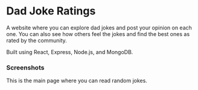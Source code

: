 # Dad Joke Ratings

A website where you can explore dad jokes and post your opinion on each one. You can also see how others feel the jokes and find the best ones as rated by the community.

Built using React, Express, Node.js, and MongoDB.

### Screenshots
This is the main page where you can read random jokes.